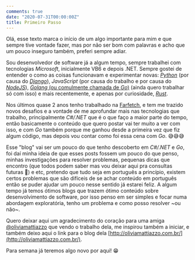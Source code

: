 ```yaml
---
comments: true
date: "2020-07-31T00:00:00Z"
title: Primeiro Passo
---
```


Olá, esse texto marca o início de um algo importante para mim e que sempre tive vontade fazer, mas por não ser bom com palavras e acho que um pouco inseguro também, preferi sempre adiar.

Sou desenvolvedor de software já a algum tempo, sempre trabalhei com tecnologias _Microsoft_, inicialmente VB6 e depois .NET. Sempre gostei de entender o como as coisas funcionavam e experimentar novas: [_Python_](https//www.python.org) (por causa do [_Django_](https://www.djangoproject.com)), _JavaScript_ (por causa do trabalho e por causa do [_NodeJS_](https://nodejs.org)), [_Golang_ (ou comulmente chamada de _Go_)](https://golang.org) (ainda quero trabalhar só com isso) e mais recentemente, e apenas por curiosidade, [_Rust_](https://www.rust-lang.org).

Nos últimos quase 2 anos tenho trabalhado na [Farfetch](https://aboutfarfetch.com/), e tem me trazido novos desafios e a vontade de me aprofundar mais nas tecnologias que trabalho, principalmente _C#/.NET_ que é o que faço a maior parte do tempo, então basicamente o conteúdo que quero postar vai ter muito a ver com isso, e com _Go_ também porque me ganhou desde a primeira vez que fiz algum código, mas depois vou contar como foi essa cena com _Go_. 😅😅😅

Esse "blog" vai ser um pouco do que tenho descoberto em _C#/.NET_ e _Go_, foi daí minha ideia de que esses posts fossem um pouco do que penso, minhas investigações para resolver problemas, pequenas dicas que encontro (que todos podem saber mas vou deixar aqui pra consultas futuras 🤣) e etc, pretendo que tudo seja em português a princípio, existem certos problemas que são difíceis de se achar conteúdo em português então se puder ajudar um pouco nesse sentido já estarei feliz. A algum tempo já temos ótimos blogs que trazem ótimo conteúdo sobre desenvolvimento de software, por isso penso em ser simples e focar numa abordagem exploratória, tenho um problema e como posso resolver ~ou não~.

Quero deixar aqui um agradecimento do coração para uma amiga [@oliviamattiazzo](https://twitter.com/oliviamattiazzo) que vendo o trabalho dela, me inspirou também a iniciar, e também deixo aqui o link para o blog dela [http://oliviamattiazzo.com.br/](http://oliviamattiazzo.com.br/).

Para semana já teremos algo novo por aqui! 😁